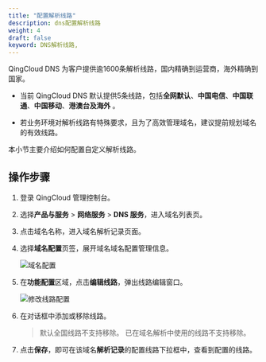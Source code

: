 ```yaml
---
title: "配置解析线路"
description: dns配置解析线路
weight: 4
draft: false
keyword: DNS解析线路,
---
```




QingCloud DNS 为客户提供逾1600条解析线路，国内精确到运营商，海外精确到国家。

- 当前 QingCloud DNS 默认提供5条线路，包括**全网默认**、**中国电信**、**中国联通**、**中国移动**、**港澳台及海外** 。

- 若业务环境对解析线路有特殊要求，且为了高效管理域名，建议提前规划域名的有效线路。

本小节主要介绍如何配置自定义解析线路。

## 操作步骤

1. 登录 QingCloud 管理控制台。
2. 选择**产品与服务** > **网络服务** > **DNS 服务**，进入域名列表页。
3. 点击域名名称，进入域名解析记录页面。
4. 选择**域名配置**页签，展开域名域名配置管理信息。

   ![域名配置](../_images/dns_route_config.png)

5. 在**功能配置**区域，点击**编辑线路**，弹出线路编辑窗口。

   ![修改线路配置](../_images/modify_dns_route.png)

6. 在对话框中添加或移除线路。

   > 默认全国线路不支持移除。
   > 已在域名解析中使用的线路不支持移除。

7. 点击**保存**，即可在该域名**解析记录**的配置线路下拉框中，查看到配置的线路。

